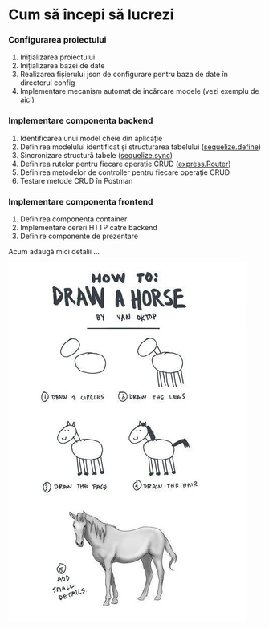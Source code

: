 # Cum să începi să lucrezi

### Configurarea proiectului

1. Inițializarea proiectului
2. Inițializarea bazei de date
3. Realizarea fișierului json de configurare pentru baza de date în directorul config
4. Implementare mecanism automat de incărcare modele \(vezi exemplu de [aici](https://github.com/webtech-superheroes/webtech-hub/blob/master/backend/models/index.js)\)

### Implementare componenta backend

1. Identificarea unui model cheie din aplicație
2. Definirea modelului identificat și structurarea tabelului \([sequelize.define](https://sequelize.org/master/manual/model-basics.html#model-definition)\)
3. Sincronizare structură tabele \([sequelize.sync](https://sequelize.org/master/manual/model-basics.html#synchronizing-all-models-at-once)\)
4. Definirea rutelor pentru fiecare operație CRUD \([express.Router](https://expressjs.com/en/guide/routing.html#express-router)\)
5. Definirea metodelor de controller pentru fiecare operație CRUD
6. Testare metode CRUD în Postman

### Implementare componenta frontend

1. Definirea componenta container
2. Implementare cereri HTTP catre backend
3. Definire componente de prezentare

Acum adaugă mici detalii ...

![](../.gitbook/assets/64848acfc6674200aa67184117d76249.jpg)



